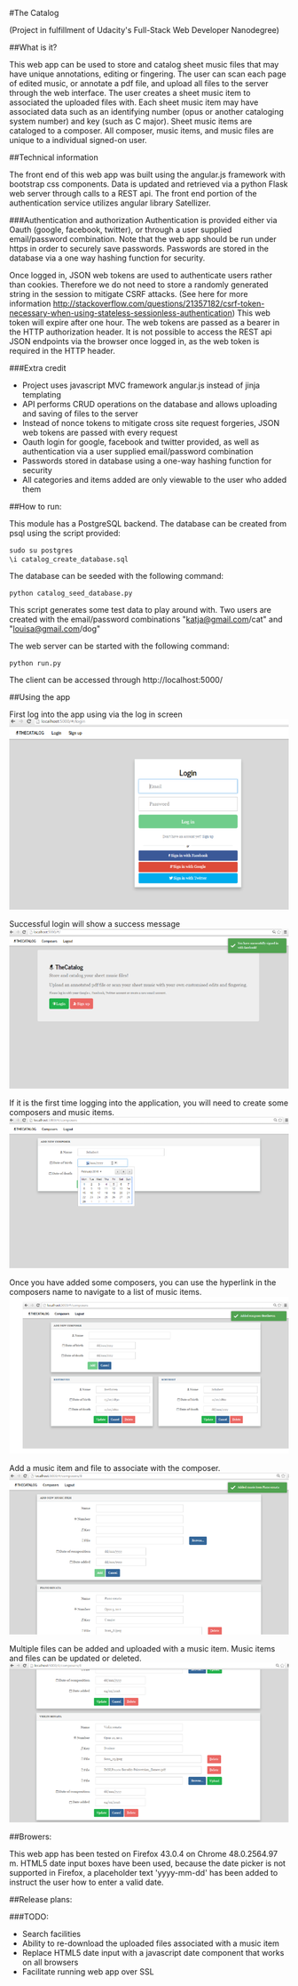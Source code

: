 #The Catalog

(Project in fulfillment of Udacity's Full-Stack Web Developer Nanodegree)

##What is it?

This web app can be used to store and catalog sheet music files that may have unique annotations, editing or fingering. 
The user can scan each page of edited music, or annotate a pdf file, and upload all files to the server through the web interface. 
The user creates a sheet music item to associated the uploaded files with.
Each sheet music item may have associated data such as an identifying number (opus or another cataloging system number)
and key (such as C major). Sheet music items are cataloged to a composer. All composer, music items, and music
files are unique to a individual signed-on user.

##Technical information

The front end of this web app was built using the angular.js framework with bootstrap css components.
Data is updated and retrieved via a python Flask web server through calls to a REST api.
The front end portion of the authentication service utilizes angular library Satellizer.

###Authentication and authorization
Authentication is provided either via Oauth (google, facebook, twitter), or through a user supplied email/password
combination. Note that the web app should be run under https in order to securely save passwords.
Passwords are stored in the database via a one way hashing function for security.

Once logged in, JSON web tokens are used to authenticate users rather than cookies. Therefore we do not need to 
store a randomly generated string in the session to mitigate CSRF attacks.
(See here for more information http://stackoverflow.com/questions/21357182/csrf-token-necessary-when-using-stateless-sessionless-authentication)
This web token will expire after one hour. The web tokens are passed as a bearer in the HTTP authorization header. 
It is not possible to access the REST api JSON endpoints via the browser once logged in, as the web token is required
in the HTTP header.

###Extra credit

- Project uses javascript MVC framework angular.js instead of jinja templating
- API performs CRUD operations on the database and allows uploading and saving of files to the server
- Instead of nonce tokens to mitigate cross site request forgeries, JSON web tokens are passed with every request
- Oauth login for google, facebook and twitter provided, as well as authentication via a user supplied email/password combination
- Passwords stored in database using a one-way hashing function for security
- All categories and items added are only viewable to the user who added them
 
##How to run:

This module has a PostgreSQL backend. The database can be created from psql using the script provided:

	sudo su postgres 
	\i catalog_create_database.sql
	
The database can be seeded with the following command:

	python catalog_seed_database.py
	
This script generates some test data to play around with. Two users are created with the
email/password combinations "katja@gmail.com/cat" and "louisa@gmail.com/dog"
	
The web server can be started with the following command:

	python run.py
	
The client can be accessed through http://localhost:5000/

##Using the app

First log into the app using via the log in screen ![Log in screenshot](files/examples/login.png)

Successful login will show a success message ![Logged in screenshot](files/examples/loggedin.png)

If it is the first time logging into the application, you will need to create some 
composers and music items. ![Add composers screenshot](files/examples/addcomposer.png)

Once you have added some composers, you can use the hyperlink in the composers name
to navigate to a list of music items.
![Composers screenshot](files/examples/composers.png)

Add a music item and file to associate with the composer.
![Music item screenshot](files/examples/musicitem.png)

Multiple files can be added and uploaded with a music item. Music items and files can be updated or deleted.
![Music item screenshot](files/examples/musicitems.png)

##Browers:

This web app has been tested on Firefox 43.0.4 on Chrome 48.0.2564.97 m. 
HTML5 date input boxes have been used, because the date picker is not supported in Firefox, 
a placeholder text 'yyyy-mm-dd' has been added to instruct the user how to enter a valid date.

##Release plans:

###TODO:
- Search facilities
- Ability to re-download the uploaded files associated with a music item
- Replace HTML5 date input with a javascript date component that works on all browsers
- Facilitate running web app over SSL

